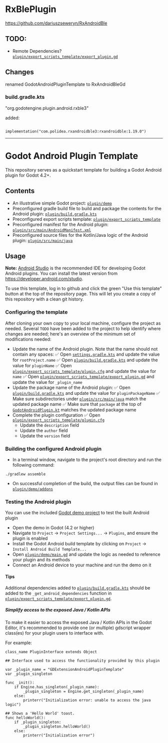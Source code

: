 # RxBlePlugin

https://github.com/dariuszseweryn/RxAndroidBle


## TODO: 
  * Remote Dependencies? [`plugin/export_scripts_template/export_plugin.gd`](plugin/export_scripts_template/export_plugin.gd)
    


## Changes 
renamed GodotAndroidPluginTemplate to RxAndroidBleGd


### build.gradle.kts 
"org.godotengine.plugin.android.rxble3"

added:
```

implementation("com.polidea.rxandroidble3:rxandroidble:1.19.0")
```


----

# Godot Android Plugin Template
This repository serves as a quickstart template for building a Godot Android plugin for Godot 4.2+.

## Contents
* An illustrative simple Godot project: [`plugin/demo`](plugin/demo)
* Preconfigured gradle build file to build and package the contents for the Android plugin: 
  [`plugin/build.gradle.kts`](plugin/build.gradle.kts)
* Preconfigured export scripts template: 
  [`plugin/export_scripts_template`](plugin/export_scripts_template)
* Preconfigured manifest for the Android plugin:
  [`plugin/src/main/AndroidManifest.xml`](plugin/src/main/AndroidManifest.xml)
* Preconfigured source files for the Kotlin/Java logic of the Android plugin: 
  [`plugin/src/main/java`](plugin/src/main/java)

## Usage
**Note:** [Android Studio](https://developer.android.com/studio) is the recommended IDE for
developing Godot Android plugins. 
You can install the latest version from https://developer.android.com/studio.

To use this template, log in to github and click the green "Use this template" button at the top 
of the repository page.
This will let you create a copy of this repository with a clean git history.

### Configuring the template
After cloning your own copy to your local machine, configure the project as needed. Several 
`TODO` have been added to the project to help identify where changes are needed; here's an 
overview of the minimum set of modifications needed:
* Update the name of the Android plugin. Note that the name should not contain any spaces:
  ✅ Open [`settings.gradle.kts`](settings.gradle.kts) and update the value for `rootProject.name`
  ✅ Open [`plugin/build.gradle.kts`](plugin/build.gradle.kts) and update the value for `pluginName`
  ✅ Open [`plugin/export_scripts_template/plugin.cfg`](plugin/export_scripts_template/plugin.cfg)
    and update the value for `name`
  ✅ Open [`plugin/export_scripts_template/export_plugin.gd`](plugin/export_scripts_template/export_plugin.gd)
    and update the value for `_plugin_name`
* Update the package name of the Android plugin:
  ✅ Open [`plugin/build.gradle.kts`](plugin/build.gradle.kts) and update the value for `pluginPackageName`
  ✅ Make sure subdirectories under [`plugin/src/main/java`](plugin/src/main/java) match the 
    updated package name
  ✅ Make sure that `package` at the top of [`GodotAndroidPlugin.kt`](plugin/src/main/java/org/godotengine/plugin/android/template/GodotAndroidPlugin.kt)
    matches the updated package name
* Complete the plugin configuration
  ✅ Open [`plugin/export_scripts_template/plugin.cfg`](plugin/export_scripts_template/plugin.cfg)
    * Update the `description` field
    * Update the `author` field
    * Update the `version` field

### Building the configured Android plugin
- In a terminal window, navigate to the project's root directory and run the following command:
```
./gradlew assemble
```
- On successful completion of the build, the output files can be found in
  [`plugin/demo/addons`](plugin/demo/addons)

### Testing the Android plugin
You can use the included [Godot demo project](plugin/demo/project.godot) to test the built Android 
plugin

- Open the demo in Godot (4.2 or higher)
- Navigate to `Project` -> `Project Settings...` -> `Plugins`, and ensure the plugin is enabled
- Install the Godot Android build template by clicking on `Project` -> `Install Android Build Template...`
- Open [`plugin/demo/main.gd`](plugin/demo/main.gd) and update the logic as needed to reference 
  your plugin and its methods
- Connect an Android device to your machine and run the demo on it

#### Tips
Additional dependencies added to [`plugin/build.gradle.kts`](plugin/build.gradle.kts) should be added to the `_get_android_dependencies`
function in [`plugin/export_scripts_template/export_plugin.gd`](plugin/export_scripts_template/export_plugin.gd).

##### Simplify access to the exposed Java / Kotlin APIs

To make it easier to access the exposed Java / Kotlin APIs in the Godot Editor, it's recommended to 
provide one (or multiple) gdscript wrapper class(es) for your plugin users to interface with.

For example:

```
class_name PluginInterface extends Object

## Interface used to access the functionality provided by this plugin

var _plugin_name = "GDExtensionAndroidPluginTemplate"
var _plugin_singleton

func _init():
	if Engine.has_singleton(_plugin_name):
		_plugin_singleton = Engine.get_singleton(_plugin_name)
	else:
		printerr("Initialization error: unable to access the java logic")

## Shows a 'Hello World' toast.
func helloWorld():
	if _plugin_singleton:
		_plugin_singleton.helloWorld()
	else:
		printerr("Initialization error")

```

